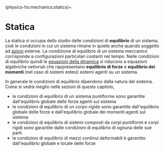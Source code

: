 (physics-hs:mechanics:statics)=
# Statica

La statica si occupa dello studio delle condizioni di **equilibrio** di un sistema, cioè le condizioni in cui un sistema rimane in quiete anche quando soggetto ad [azioni](physics-hs:mechanics:actions) esterne. La condizione di equilibrio di un sistema meccanico corrisponde a configurazioni particolari costanti nel tempo. Nelle condizioni di equilibrio quindi le [equazioni della dinamica](physics-hs:mechanics:dynamics) si riducono a equazioni algebriche vettoriali che rappresentano **equilibrio di forze** e **equilibrio dei momenti** (nel caso di sistemi estesi) esterni agenti su un sistema.

In generale le condizioni di equilibrio dipendono dalla natura del sistema. Come si vedrà meglio nelle sezioni di questo capitolo,
- le condizioni di equilibrio di un sistema puntiforme sono garantite dall'equilibrio globale delle forze agenti sul sistema
- le condizioni di equilibrio di un corpo rigido sono garantite dall'equilibrio globale delle forze e dall'equilibrio globale dei momenti agenti sul sistema
- le condizioni di equilibrio di sistemi composti da corpi puntiformi e corpi rigidi sono garantite dalle condizioni di equilibrio di ognuna delle sue parti
- le condizioni di equilibrio di mezzi continui deformabili è garantito dall'equilibrio globale e locale delle forze 




